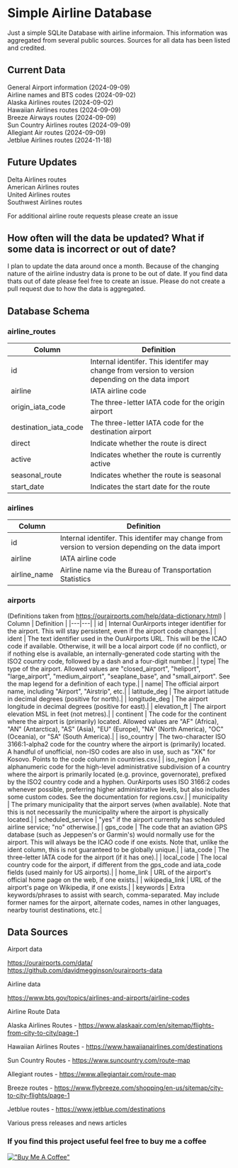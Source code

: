 # Simple Airline Database
Just a simple SQLite Database with airline informaion. This information was aggregated from several public sources. Sources for all data has been listed and credited.

## Current Data
General Airport information (2024-09-09)   
Airline names and BTS codes (2024-09-02)   
Alaska Airlines routes (2024-09-02)   
Hawaiian Airlines routes (2024-09-09)   
Breeze Airways routes (2024-09-09)   
Sun Country Airlines routes (2024-09-09)  
Allegiant Air routes (2024-09-09)   
Jetblue Airlines routes (2024-11-18)     

## Future Updates
Delta Airlines routes  
American Airlines routes  
United Airlines routes  
Southwest Airlines routes  
  

For additional airline route requests please create an issue

## How often will the data be updated? What if some data is incorrect or out of date?
I plan to update the data around once a month. Because of the changing nature of the airline industry data is prone to be out of date. If you find data thats out of date please feel free to create an issue. Please do not create a pull request due to how the data is aggregated.

## Database Schema

### airline_routes
| Column | Definition |
|---|---| 
| id | Internal identifer. This identifer may change from version to version depending on the data import |
| airline | IATA airline code | 
| origin_iata_code | The three-letter IATA code for the origin airport | 
| destination_iata_code	| The three-letter IATA code for the destination airport | 
| direct | Indicate whether the route is direct | 
| active | Indicates whether the route is currently active | 
| seasonal_route | Indicates whether the route is seasonal | 
| start_date | Indicates the start date for the route | 

### airlines
| Column | Definition |
|---|---| 
| id | Internal identifer. This identifer may change from version to version depending on the data import| 
| airline | IATA airline code| 
| airline_name | Airline name via the Bureau of Transportation Statistics| 

### airports 
(Definitions taken from https://ourairports.com/help/data-dictionary.html)
| Column | Definition |
|---|---| 
| id | Internal OurAirports integer identifier for the airport. This will stay persistent, even if the airport code changes.| 
| ident | The text identifier used in the OurAirports URL. This will be the ICAO code if available. Otherwise, it will be a local airport code (if no conflict), or if nothing else is available, an internally-generated code starting with the ISO2 country code, followed by a dash and a four-digit number.| 
| type| The type of the airport. Allowed values are "closed_airport", "heliport", "large_airport", "medium_airport", "seaplane_base", and "small_airport". See the map legend for a definition of each type.| 
| name| 	The official airport name, including "Airport", "Airstrip", etc.| 
| latitude_deg	| 	The airport latitude in decimal degrees (positive for north).| 
| longitude_deg	| 	The airport longitude in decimal degrees (positive for east).| 
| elevation_ft	| 	The airport elevation MSL in feet (not metres).| 
| continent	| 	The code for the continent where the airport is (primarily) located. Allowed values are "AF" (Africa), "AN" (Antarctica), "AS" (Asia), "EU" (Europe), "NA" (North America), "OC" (Oceania), or "SA" (South America).| 
| iso_country	| 	The two-character ISO 3166:1-alpha2 code for the country where the airport is (primarily) located. A handful of unofficial, non-ISO codes are also in use, such as "XK" for Kosovo. Points to the code column in countries.csv.| 
| iso_region	| 	An alphanumeric code for the high-level administrative subdivision of a country where the airport is primarily located (e.g. province, governorate), prefixed by the ISO2 country code and a hyphen. OurAirports uses ISO 3166:2 codes whenever possible, preferring higher administrative levels, but also includes some custom codes. See the documentation for regions.csv.| 
| municipality	| 	The primary municipality that the airport serves (when available). Note that this is not necessarily the municipality where the airport is physically located.| 
| scheduled_service	| 	"yes" if the airport currently has scheduled airline service; "no" otherwise.| 
| gps_code	| 	The code that an aviation GPS database (such as Jeppesen's or Garmin's) would normally use for the airport. This will always be the ICAO code if one exists. Note that, unlike the ident column, this is not guaranteed to be globally unique.| 
| iata_code	| 	The three-letter IATA code for the airport (if it has one).| 
| local_code	| 	The local country code for the airport, if different from the gps_code and iata_code fields (used mainly for US airports).| 
| home_link	| 	URL of the airport's official home page on the web, if one exists.| 
| wikipedia_link	| 	URL of the airport's page on Wikipedia, if one exists.| 
| keywords	| 	Extra keywords/phrases to assist with search, comma-separated. May include former names for the airport, alternate codes, names in other languages, nearby tourist destinations, etc.| 

## Data Sources

Airport data  

https://ourairports.com/data/  
https://github.com/davidmegginson/ourairports-data  

Airline data  

https://www.bts.gov/topics/airlines-and-airports/airline-codes  

Airline Route Data  

Alaska Airlines Routes - https://www.alaskaair.com/en/sitemap/flights-from-city-to-city/page-1

Hawaiian Airlines Routes - https://www.hawaiianairlines.com/destinations

Sun Country Routes - https://www.suncountry.com/route-map

Allegiant routes - https://www.allegiantair.com/route-map

Breeze routes - https://www.flybreeze.com/shopping/en-us/sitemap/city-to-city-flights/page-1

Jetblue routes - https://www.jetblue.com/destinations

Various press releases and news articles  

### If you find this project useful feel free to buy me a coffee

[!["Buy Me A Coffee"](https://www.buymeacoffee.com/assets/img/custom_images/orange_img.png)](https://buymeacoffee.com/travelblerd)
